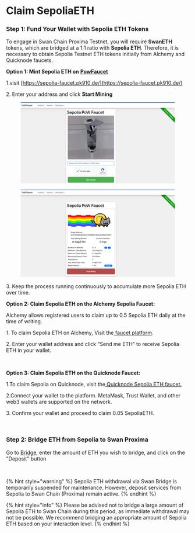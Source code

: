 # Claim SepoliaETH

### Step 1: **Fund Your Wallet with Sepolia ETH Tokens**

To engage in Swan Chain Proxima Testnet, you will require **SwanETH** tokens, which are bridged at a 1:1 ratio with **Sepolia ETH**. Therefore, it is necessary to obtain Sepolia Testnet ETH tokens initially from Alchemy and Quicknode faucets.

**Option 1: Mint Sepolia ETH on** [**PowFaucet**](https://sepolia-faucet.pk910.de/)

1.visit [https://sepolia-faucet.pk910.de/](https://sepolia-faucet.pk910.de/)

2\. Enter your address and click **Start Mining**

<figure><img src="../../../.gitbook/assets/image (4) (2).png" alt=""><figcaption></figcaption></figure>

<figure><img src="../../../.gitbook/assets/image (5) (2).png" alt=""><figcaption></figcaption></figure>

3\. Keep the process running continuously to accumulate more Sepolia ETH over time.

**Option 2: Claim Sepolia ETH on the Alchemy Sepolia Faucet:**

Alchemy allows registered users to claim up to 0.5 Sepolia ETH daily at the time of writing.

1\. To claim Sepolia ETH on Alchemy, Visit the[ faucet platform](https://sepoliafaucet.com/).

2\. Enter your wallet address and click “Send me ETH” to receive Sepolia ETH in your wallet.

<figure><img src="../../../.gitbook/assets/image (167).png" alt=""><figcaption></figcaption></figure>

**Option 3: Claim Sepolia ETH on the Quicknode Faucet:**

1.To claim Sepolia on Quicknode, visit the[ Quicknode Sepolia ETH faucet.](https://faucet.quicknode.com/ethereum/sepolia)

2.Connect your wallet to the platform. MetaMask, Trust Wallet, and other web3 wallets are supported on the network.

3\. Confirm your wallet and proceed to claim 0.05 SepoliaETH.

<figure><img src="../../../.gitbook/assets/image (168).png" alt=""><figcaption></figcaption></figure>

### Step 2: Bridge ETH from Sepolia to Swan Proxima

Go to [Bridge](https://bridge.swanchain.io/), enter the amount of ETH you wish to bridge, and click on the "Deposit" button

<figure><img src="../../../.gitbook/assets/image (169).png" alt=""><figcaption></figcaption></figure>

{% hint style="warning" %}
Sepolia ETH withdrawal via Swan Bridge is temporarily suspended for maintenance. However, deposit services from Sepolia to Swan Chain (Proxima) remain active.
{% endhint %}

{% hint style="info" %}
Please be advised not to bridge a large amount of Sepolia ETH to Swan Chain during this period, as immediate withdrawal may not be possible. We recommend bridging an appropriate amount of Sepolia ETH based on your interaction level.
{% endhint %}

